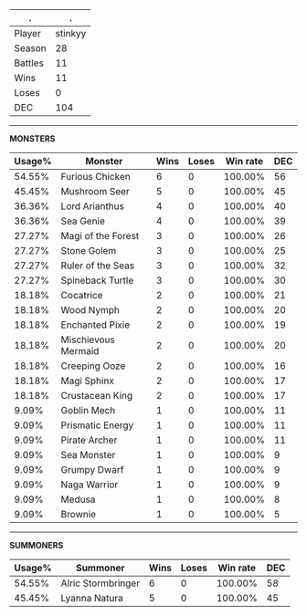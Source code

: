 .|.
|-|-
Player|stinkyy
Season|28
Battles|11
Wins|11
Loses|0
DEC|104

---
**MONSTERS**

Usage%|Monster|Wins|Loses|Win rate|DEC|
-|-|-|-|-|-|
54.55%|Furious Chicken|6|0|100.00%|56|
45.45%|Mushroom Seer|5|0|100.00%|45|
36.36%|Lord Arianthus|4|0|100.00%|40|
36.36%|Sea Genie|4|0|100.00%|39|
27.27%|Magi of the Forest|3|0|100.00%|26|
27.27%|Stone Golem|3|0|100.00%|25|
27.27%|Ruler of the Seas|3|0|100.00%|32|
27.27%|Spineback Turtle|3|0|100.00%|30|
18.18%|Cocatrice|2|0|100.00%|21|
18.18%|Wood Nymph|2|0|100.00%|20|
18.18%|Enchanted Pixie|2|0|100.00%|19|
18.18%|Mischievous Mermaid|2|0|100.00%|20|
18.18%|Creeping Ooze|2|0|100.00%|16|
18.18%|Magi Sphinx|2|0|100.00%|17|
18.18%|Crustacean King|2|0|100.00%|17|
9.09%|Goblin Mech|1|0|100.00%|11|
9.09%|Prismatic Energy|1|0|100.00%|11|
9.09%|Pirate Archer|1|0|100.00%|11|
9.09%|Sea Monster|1|0|100.00%|9|
9.09%|Grumpy Dwarf|1|0|100.00%|9|
9.09%|Naga Warrior|1|0|100.00%|9|
9.09%|Medusa|1|0|100.00%|8|
9.09%|Brownie|1|0|100.00%|5|

---
**SUMMONERS**

Usage%|Summoner|Wins|Loses|Win rate|DEC|
-|-|-|-|-|-|
54.55%|Alric Stormbringer|6|0|100.00%|58|
45.45%|Lyanna Natura|5|0|100.00%|45|
